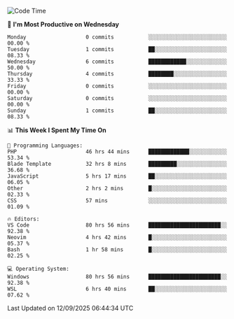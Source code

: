 <!--START_SECTION:waka-->
![Code Time](http://img.shields.io/badge/Code%20Time-5%2C830%20hrs%2053%20mins-blue)

📅 **I'm Most Productive on Wednesday** 

```text
Monday                   0 commits           ░░░░░░░░░░░░░░░░░░░░░░░░░   00.00 % 
Tuesday                  1 commits           ██░░░░░░░░░░░░░░░░░░░░░░░   08.33 % 
Wednesday                6 commits           ████████████░░░░░░░░░░░░░   50.00 % 
Thursday                 4 commits           ████████░░░░░░░░░░░░░░░░░   33.33 % 
Friday                   0 commits           ░░░░░░░░░░░░░░░░░░░░░░░░░   00.00 % 
Saturday                 0 commits           ░░░░░░░░░░░░░░░░░░░░░░░░░   00.00 % 
Sunday                   1 commits           ██░░░░░░░░░░░░░░░░░░░░░░░   08.33 % 
```


📊 **This Week I Spent My Time On** 

```text
💬 Programming Languages: 
PHP                      46 hrs 44 mins      █████████████░░░░░░░░░░░░   53.34 % 
Blade Template           32 hrs 8 mins       █████████░░░░░░░░░░░░░░░░   36.68 % 
JavaScript               5 hrs 17 mins       ██░░░░░░░░░░░░░░░░░░░░░░░   06.05 % 
Other                    2 hrs 2 mins        █░░░░░░░░░░░░░░░░░░░░░░░░   02.33 % 
CSS                      57 mins             ░░░░░░░░░░░░░░░░░░░░░░░░░   01.09 % 

🔥 Editors: 
VS Code                  80 hrs 56 mins      ███████████████████████░░   92.38 % 
Neovim                   4 hrs 42 mins       █░░░░░░░░░░░░░░░░░░░░░░░░   05.37 % 
Bash                     1 hr 58 mins        █░░░░░░░░░░░░░░░░░░░░░░░░   02.25 % 

💻 Operating System: 
Windows                  80 hrs 56 mins      ███████████████████████░░   92.38 % 
WSL                      6 hrs 40 mins       ██░░░░░░░░░░░░░░░░░░░░░░░   07.62 % 
```


 Last Updated on 12/09/2025 06:44:34 UTC
<!--END_SECTION:waka-->
